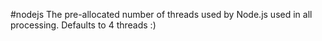 #nodejs
The pre-allocated number of threads used by Node.js used in all processing. Defaults to 4 threads :)

